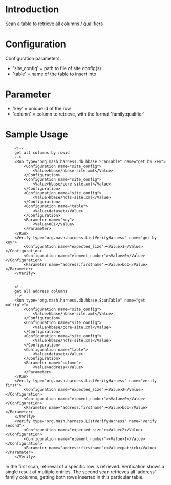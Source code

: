 # Introduction #

Scan a table to retrieve all columns / qualifiers

# Configuration #
Configuration parameters:
  * 'site\_config' = path to file of site config(s)
  * 'table' = name of the table to insert into

# Parameter #
  * 'key' = unique id of the row
  * 'column' =  column to retrieve, with the format 'family:qualifier'

# Sample Usage #
```
    <!--
    get all columns by rowid
    -->
    <Run type="org.mash.harness.db.hbase.ScanTable" name="get by key">
        <Configuration name="site_config">
            <Value>hbase/hbase-site.xml</Value>
        </Configuration>
        <Configuration name="site_config">
            <Value>hbase/core-site.xml</Value>
        </Configuration>
        <Configuration name="site_config">
            <Value>hbase/hdfs-site.xml</Value>
        </Configuration>
        <Configuration name="table">
            <Value>dataset</Value>
        </Configuration>
        <Parameter name="key">
            <Value>001</Value>
        </Parameter>
    </Run>
    <Verify type="org.mash.harness.ListVerifyHarness" name="get by key">
        <Configuration name="expected_size"><Value>1</Value></Configuration>
        <Configuration name="element_number"><Value>0</Value></Configuration>
        <Parameter name="address:firstname"><Value>bob</Value></Parameter>
    </Verify>


    <!--
    get all address columns
    -->
    <Run type="org.mash.harness.db.hbase.ScanTable" name="get multiple">
        <Configuration name="site_config">
            <Value>hbase/hbase-site.xml</Value>
        </Configuration>
        <Configuration name="site_config">
            <Value>hbase/core-site.xml</Value>
        </Configuration>
        <Configuration name="site_config">
            <Value>hbase/hdfs-site.xml</Value>
        </Configuration>
        <Configuration name="table">
            <Value>dataset</Value>
        </Configuration>
        <Parameter name="column">
            <Value>address</Value>
        </Parameter>
    </Run>
    <Verify type="org.mash.harness.ListVerifyHarness" name="verify first">
        <Configuration name="expected_size"><Value>2</Value></Configuration>
        <Configuration name="element_number"><Value>0</Value></Configuration>
        <Parameter name="address:firstname"><Value>bob</Value></Parameter>
    </Verify>
    <Verify type="org.mash.harness.ListVerifyHarness" name="verify second">
        <Configuration name="expected_size"><Value>2</Value></Configuration>
        <Configuration name="element_number"><Value>1</Value></Configuration>
        <Parameter name="address:firstname"><Value>patrick</Value></Parameter>
    </Verify>
```

In the first scan, retrieval of a specific row is retrieved.  Verification shows a single result of multiple entries.  The second scan retrieves all 'address' family columns, getting both rows inserted in this particular table.